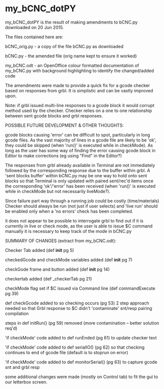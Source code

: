# my_bCNC_dotPY


my_bCNC_dotPY is the result of making amendments to bCNC.py downloaded on 20 Jun 2015.

The files contained here are:

bCNC_orig.py - a copy of the file bCNC.py as downloaded

bCNC.py - the amended file (orig name kept to ensure it worked)

my_bCNC.odt - an OpenOffice colour formatted documentation of my_bCNC.py with background highlighting to identify the changed/added code


The amendments were made to provide a quick fix for a gcode checker based on responses from grbl.  It is simplistic and can be vastly improved upon.

Note: if grbl issued multi-line responses to a gcode block it would corrupt method used by the checker.  Checker relies on a one to one relationship between sent gcode blocks and grbl responses.


POSSIBLE FUTURE DEVELOPMENT & OTHER THOUGHTS:

gcode blocks causing 'error' can be difficult to spot, particularly in long gcode files.  As the vast majority of lines in a gcode file are likely to be 'ok', they could be skipped (when 'run()' is executed while in checkMode).  As long as the user has some way of finding the error causing gcode block in Editor to make corrections (eg using "Find" in the Editor?)

The responses from grbl already available in Terminal are not immediately followed by the corresponding response due to the buffer within grbl.  A 'sent blocks buffer' within bCNC.py may be one way to hold onto sent blocks so that Terminal is only updated with paired sent/rec'd items once the corresponding 'ok'/'error' has been received (when 'run()' is executed while in checkMode but not necessarily liveMode?).

Since failure part way through a running job could be costly (time/materials) Checker should always be run (not just if user selects) and 'live run' should be enabled only when a 'no errors' check has been completed.

it does not appear to be possible to interrogate grbl to find out if it is currently in live or check mode, as the user is able to issue $C command manually it is necessary to keep track of the mode in bCNC.py


SUMMARY OF CHANGES (extract from my_bCNC.odt):

Checker Tab added (def __init__ pg 5)

checkedGcode and checkMode variables added (def __init__ pg 7)

checkGode frame and button added (def __init__ pg 14)

checkertab added (def _checkerTab pg 21)

checkMode flag set if $C issued via Command line (def commandExecute pg 39)

def checkGcode added to so checking occurs (pg 53) 2 step approach needed so that Grbl response to $C didn't 'contaminate' snt/resp pairing compilation

steps in def initRun() (pg 59)  removed (more contamination – better solution req'd)

'if checkMode' code added to def runEnded (pg 61) to update checker text

'if checkMode' code added to def serialIO() (pg 62) so that checking continues to end of gcode file (default is to stoprun on error)

'if checkMode' code added to def monitorSerial() (pg 63) to capture gcode snt and grbl resp


some additional changes were made (mostly on Control tab) to fit the gui to our letterbox screen.